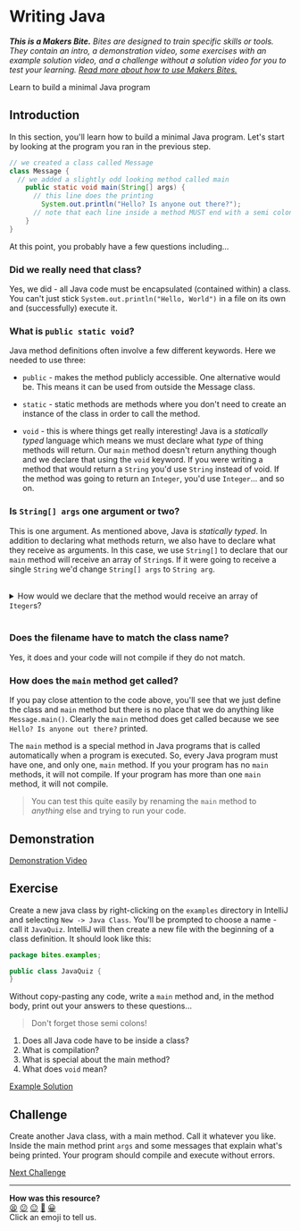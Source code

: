 # Writing Java

_**This is a Makers Bite.** Bites are designed to train specific skills or
tools. They contain an intro, a demonstration video, some exercises with an
example solution video, and a challenge without a solution video for you to test
your learning. [Read more about how to use Makers
Bites.](https://github.com/makersacademy/course/blob/main/labels/bites.md)_

<!-- OMITTED -->

Learn to build a minimal Java program

## Introduction

In this section, you'll learn how to build a minimal Java program. Let's start by looking at the program you ran in the previous step.

```java
// we created a class called Message
class Message {
  // we added a slightly odd looking method called main
    public static void main(String[] args) {
      // this line does the printing
        System.out.println("Hello? Is anyone out there?");
      // note that each line inside a method MUST end with a semi colon
    }
}
```

At this point, you probably have a few questions including...

### Did we really need that class?

Yes, we did - all Java code must be encapsulated (contained within) a class. You can't just stick `System.out.println("Hello, World")` in a file on its own and (successfully) execute it.

### What is `public static void`?

Java method definitions often involve a few different keywords. Here we needed to use three:

* `public` - makes the method publicly accessible. One alternative would be. This means it can be used from outside the Message class.

* `static` - static methods are methods where you don't need to create an 
instance of the class in order to call the method.

* `void` - this is where things get really interesting! Java is a _statically typed_ language which means we must declare what _type_ of thing methods will return. Our `main` method doesn't return anything though and we declare that using the `void` keyword. If you were writing a method that would return a `String` you'd use `String` instead of void. If the method was going to return an `Integer`, you'd use `Integer`... and so on.

### Is `String[] args` one argument or two?

This is one argument. As mentioned above, Java is _statically typed_. In addition to declaring what methods return, we also have to declare what they receive as arguments. In this case, we use `String[]` to declare that our `main` method will receive an array of `String`s. If it were going to receive a single `String` we'd change `String[] args` to `String arg`.

<br>
<details>
<summary>How would we declare that the method would receive an array of <code>Iteger</code>s?</summary>
We'd use <code>Integer[] args</code>
</details>
<br>

### Does the filename have to match the class name?

Yes, it does and your code will not compile if they do not match.

### How does the `main` method get called?

If you pay close attention to the code above, you'll see that we just define the class and `main` method but there is no place that we do anything like `Message.main()`. Clearly the `main` method does get called because we see `Hello? Is anyone out there?` printed.

The `main` method is a special method in Java programs that is called automatically when a program is executed. So, every Java program must have one, and only one, `main` method. If you your program has no `main` methods, it will not compile. If your program has more than one `main` method, it will not compile.

> You can test this quite easily by renaming the `main` method to _anything_ else and trying to run your code.

## Demonstration

<!-- OMITTED -->

[Demonstration Video](https://youtu.be/4BWGqo2Euik)

## Exercise

Create a new java class by right-clicking on the `examples` directory in IntelliJ and selecting `New -> Java Class`. You'll be prompted to choose a name - call it `JavaQuiz`. IntelliJ will then create a new file with the beginning of a class definition. It should look like this:

```java
package bites.examples;

public class JavaQuiz {
}
```

Without copy-pasting any code, write a `main` method and, in the method body, print out your answers to these questions...

> Don't forget those semi colons!

1. Does all Java code have to be inside a class?
2. What is compilation?
3. What is special about the main method?
4. What does `void` mean?

[Example Solution](https://youtu.be/dq6sz1Ho9wY)
## Challenge

Create another Java class, with a main method. Call it whatever you like. Inside the main method print `args` and some messages that explain what's being printed. Your program should compile and execute without errors.


[Next Challenge](03_static_methods_bite.md)

<!-- BEGIN GENERATED SECTION DO NOT EDIT -->

---

**How was this resource?**  
[😫](https://airtable.com/shrUJ3t7KLMqVRFKR?prefill_Repository=makersacademy%2Fjava-fundamentals-with-intellij&prefill_File=bites%2F02_writing_java_bite.md&prefill_Sentiment=😫) [😕](https://airtable.com/shrUJ3t7KLMqVRFKR?prefill_Repository=makersacademy%2Fjava-fundamentals-with-intellij&prefill_File=bites%2F02_writing_java_bite.md&prefill_Sentiment=😕) [😐](https://airtable.com/shrUJ3t7KLMqVRFKR?prefill_Repository=makersacademy%2Fjava-fundamentals-with-intellij&prefill_File=bites%2F02_writing_java_bite.md&prefill_Sentiment=😐) [🙂](https://airtable.com/shrUJ3t7KLMqVRFKR?prefill_Repository=makersacademy%2Fjava-fundamentals-with-intellij&prefill_File=bites%2F02_writing_java_bite.md&prefill_Sentiment=🙂) [😀](https://airtable.com/shrUJ3t7KLMqVRFKR?prefill_Repository=makersacademy%2Fjava-fundamentals-with-intellij&prefill_File=bites%2F02_writing_java_bite.md&prefill_Sentiment=😀)  
Click an emoji to tell us.

<!-- END GENERATED SECTION DO NOT EDIT -->
